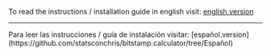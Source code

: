 To read the instructions / installation guide in english visit: [english.version](https://github.com/statsconchris/bitstamp.calculator/tree/English) 
<hr />
Para leer las instrucciones / guía de instalación visitar: [español.version](https://github.com/statsconchris/bitstamp.calculator/tree/Español) 
